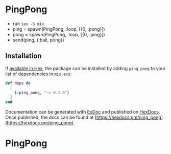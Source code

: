 # PingPong

* run `iex -S mix`
* ping = spawn(PingPong, :loop, [{0, :pong}])
* pong = spawn(PingPong, :loop, [{0, :ping}])
* send(ping, {:ball, pong})

## Installation

If [available in Hex](https://hex.pm/docs/publish), the package can be installed
by adding `ping_pong` to your list of dependencies in `mix.exs`:

```elixir
def deps do
  [
    {:ping_pong, "~> 0.1.0"}
  ]
end
```

Documentation can be generated with [ExDoc](https://github.com/elixir-lang/ex_doc)
and published on [HexDocs](https://hexdocs.pm). Once published, the docs can
be found at [https://hexdocs.pm/ping_pong](https://hexdocs.pm/ping_pong).

# PingPong
